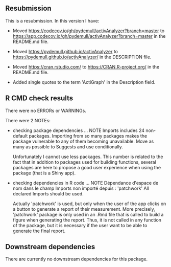 ## Resubmission
This is a resubmission. In this version I have:

* Moved https://codecov.io/gh/pydemull/activAnalyzer?branch=master to https://app.codecov.io/gh/pydemull/activAnalyzer?branch=master in the README.md file.

* Moved https://pydemull.github.io/activAnalyzer to https://pydemull.github.io/activAnalyzer/ in the DESCRIPTION file.

* Moved https://cran.rstudio.com/ to https://CRAN.R-project.org/ in the README.md file.

* Added single quotes to the term 'ActiGraph' in the Description field.



## R CMD check results
There were no ERRORs or WARNINGs.

There were 2 NOTEs:

* checking package dependencies ... NOTE
  Imports includes 24 non-default packages.
  Importing from so many packages makes the package vulnerable to any of
  them becoming unavailable.  Move as many as possible to Suggests and
  use conditionally.

  Unfortunately I cannot use less packages. This number is related to the fact 
  that in addition to packages used for building functions, several packages are 
  here to propose a good user experience when using the package (that is a Shiny
  app).
  
* checking dependencies in R code ... NOTE
  Dépendance d'espace de nom dans le champ Imports non importé depuis : 'patchwork'
    All declared Imports should be used.
    
  Actually 'patchwork' is used, but only when the user of the app clicks on a button
  to generate a report of their measurement. More precisely, 'patchwork' package
  is only used in an .Rmd file that is called to build a figure when generating 
  the report. Thus, it is not called in any function of the package, but it is
  necessary if the user want to be able to generate the final report.

## Downstream dependencies
There are currently no downstream dependencies for this package.
